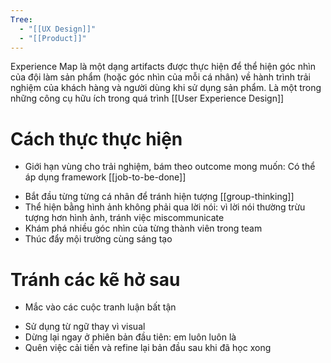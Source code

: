 ```yaml
---
Tree:
  - "[[UX Design]]"
  - "[[Product]]"
---
```

Experience Map là một dạng artifacts được thực hiện để thể hiện góc nhìn của đội làm sản phẩm (hoặc góc nhìn của mỗi cá nhân) về hành trình trải nghiệm của khách hàng và người dùng khi sử dụng sản phẩm. Là một trong những công cụ hữu ích trong quá trình [[User Experience Design]]

# Cách thực thực hiện
- Giới hạn vùng cho trải nghiệm, bám theo outcome mong muốn: Có thể áp dụng framework [[job-to-be-done]]
* Bắt đầu từng từng cá nhân để tránh hiện tượng [[group-thinking]]
* Thể hiện bằng hình ảnh không phải qua lời nói: vì lời nói thường trừu tượng hơn hình ảnh, tránh việc miscommunicate
* Khám phá nhiều góc nhìn của từng thành viên trong team
* Thúc đẩy mội trường cùng sáng tạo

# Tránh các kẽ hở sau
- Mắc vào các cuộc tranh luận bất tận
* Sử dụng từ ngữ thay vì visual
* Dừng lại ngay ở phiên bản đầu tiên: em luôn luôn là 
* Quên việc cải tiến và refine lại bản đầu sau khi đã học xong